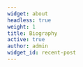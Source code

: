 ```yaml
---
widget: about
headless: true
weight: 1
title: Biography
active: true
author: admin
widget_id: recent-post
---
```

